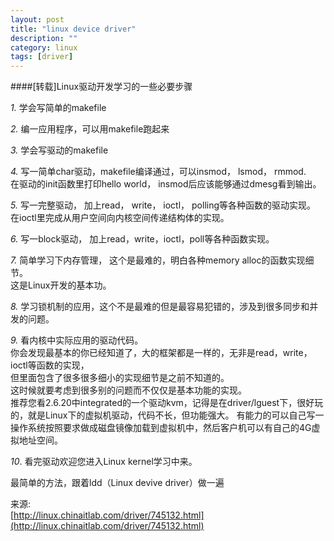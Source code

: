 ```yaml
---
layout: post
title: "linux device driver"
description: ""
category: linux 
tags: [driver]
---
```




####\[转载\]Linux驱动开发学习的一些必要步骤  


_1._ 学会写简单的makefile

_2._ 编一应用程序，可以用makefile跑起来

_3._ 学会写驱动的makefile

_4._ 写一简单char驱动，makefile编译通过，可以insmod， lsmod， rmmod.   
    在驱动的init函数里打印hello world， insmod后应该能够通过dmesg看到输出。  

_5._ 写一完整驱动， 加上read， write， ioctl， polling等各种函数的驱动实现。   
    在ioctl里完成从用户空间向内核空间传递结构体的实现。  

_6._ 写一block驱动， 加上read，write，ioctl，poll等各种函数实现。

_7._ 简单学习下内存管理， 这个是最难的，明白各种memory alloc的函数实现细节。  
    这是Linux开发的基本功。  

_8._ 学习锁机制的应用，这个不是最难的但是最容易犯错的，涉及到很多同步和并发的问题。

_9._ 看内核中实际应用的驱动代码。   
   你会发现最基本的你已经知道了，大的框架都是一样的，无非是read，write，ioctl等函数的实现，  
   但里面包含了很多很多细小的实现细节是之前不知道的。  
   这时候就要考虑到很多别的问题而不仅仅是基本功能的实现。  
   推荐您看2.6.20中integrated的一个驱动kvm，记得是在driver/lguest下，很好玩的，就是Linux下的虚拟机驱动，代码不长，但功能强大。
   有能力的可以自己写一操作系统按照要求做成磁盘镜像加载到虚拟机中，然后客户机可以有自己的4G虚拟地址空间。

_10_. 看完驱动欢迎您进入Linux kernel学习中来。

最简单的方法，跟着ldd（Linux devive driver）做一遍

来源:  
[http://linux.chinaitlab.com/driver/745132.html](http://linux.chinaitlab.com/driver/745132.html)
